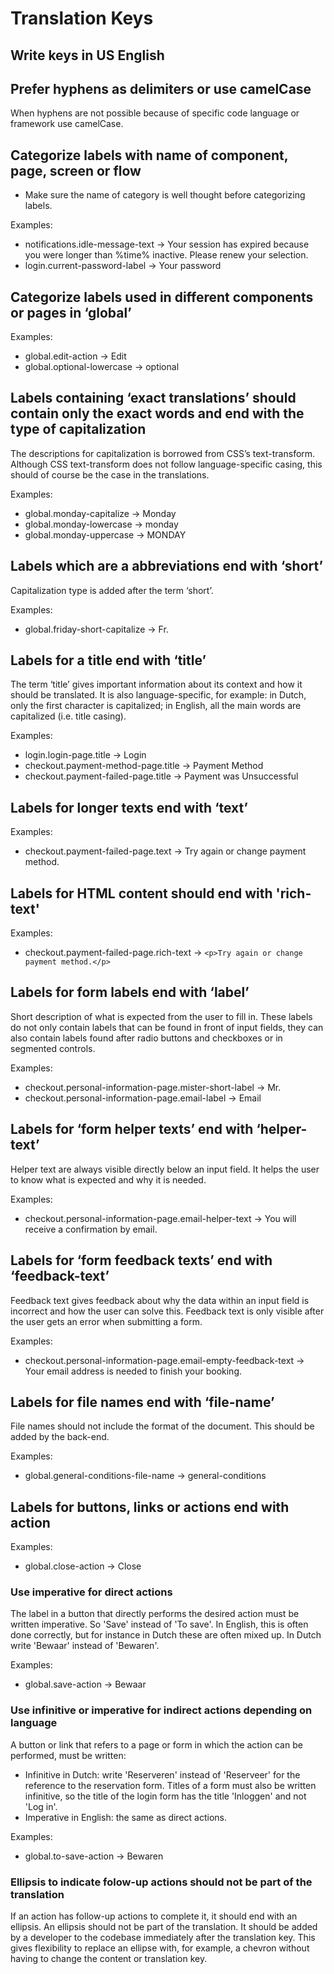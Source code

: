 # Translation Keys

## Write keys in US English

## Prefer hyphens as delimiters or use camelCase

When hyphens are not possible because of specific code language or framework use camelCase.

## Categorize labels with name of component, page, screen or flow

- Make sure the name of category is well thought before categorizing labels.

Examples:

- notifications.idle-message-text -> Your session has expired because you were longer than %time% inactive. Please renew your selection.
- login.current-password-label -> Your password

## Categorize labels used in different components or pages in ‘global’

Examples:

- global.edit-action -> Edit
- global.optional-lowercase -> optional

## Labels containing ‘exact translations’ should contain only the exact words and end with the type of capitalization

The descriptions for capitalization is borrowed from CSS’s text-transform. Although CSS text-transform does not follow language-specific casing, this should of course be the case in the translations.

Examples:

- global.monday-capitalize -> Monday
- global.monday-lowercase -> monday
- global.monday-uppercase -> MONDAY

## Labels which are a abbreviations end with ‘short’

Capitalization type is added after the term ‘short’.

Examples:

- global.friday-short-capitalize -> Fr.

## Labels for a title end with ‘title’

The term ‘title’ gives important information about its context and how it should be translated. It is also language-specific, for example: in Dutch, only the first character is capitalized; in English, all the main words are capitalized (i.e. title casing).

Examples:

- login.login-page.title -> Login
- checkout.payment-method-page.title -> Payment Method
- checkout.payment-failed-page.title -> Payment was Unsuccessful

## Labels for longer texts end with ‘text’

Examples:

- checkout.payment-failed-page.text -> Try again or change payment method.

## Labels for HTML content should end with 'rich-text'

Examples:

- checkout.payment-failed-page.rich-text -> `<p>Try again or change payment method.</p>`

## Labels for form labels end with ‘label’

Short description of what is expected from the user to fill in. These labels do not only contain labels that can be found in front of input fields, they can also contain labels found after radio buttons and checkboxes or in segmented controls.

Examples:

- checkout.personal-information-page.mister-short-label -> Mr.
- checkout.personal-information-page.email-label -> Email

## Labels for ‘form helper texts’ end with ‘helper-text’

Helper text are always visible directly below an input field. It helps the user to know what is expected and why it is needed.

Examples:

- checkout.personal-information-page.email-helper-text -> You will receive a confirmation by email.

## Labels for ‘form feedback texts’ end with ‘feedback-text’

Feedback text gives feedback about why the data within an input field is incorrect and how the user can solve this. Feedback text is only visible after the user gets an error when submitting a form.

Examples:

- checkout.personal-information-page.email-empty-feedback-text -> Your email address is needed to finish your booking.

## Labels for file names end with ‘file-name’

File names should not include the format of the document. This should be added by the back-end.

Examples:
- global.general-conditions-file-name -> general-conditions

## Labels for buttons, links or actions end with action

Examples:
- global.close-action -> Close

### Use imperative for direct actions
The label in a button that directly performs the desired action must be written imperative. So 'Save' instead of 'To save'. In English, this is often done correctly, but for instance in Dutch these are often mixed up. In Dutch write 'Bewaar' instead of 'Bewaren'.

Examples:
- global.save-action -> Bewaar

### Use infinitive or imperative for indirect actions depending on language
A button or link that refers to a page or form in which the action can be performed, must be written:
- Infinitive in Dutch: write 'Reserveren' instead of 'Reserveer' for the reference to the reservation form. Titles of a form must also be written infinitive, so the title of the login form has the title 'Inloggen' and not 'Log in'.
- Imperative in English: the same as direct actions.

Examples:
- global.to-save-action -> Bewaren

### Ellipsis to indicate folow-up actions should not be part of the translation
If an action has follow-up actions to complete it, it should end with an ellipsis. An ellipsis should not be part of the translation. It should be added by a developer to the codebase immediately after the translation key. This gives flexibility to replace an ellipse with, for example, a chevron without having to change the content or translation key.
